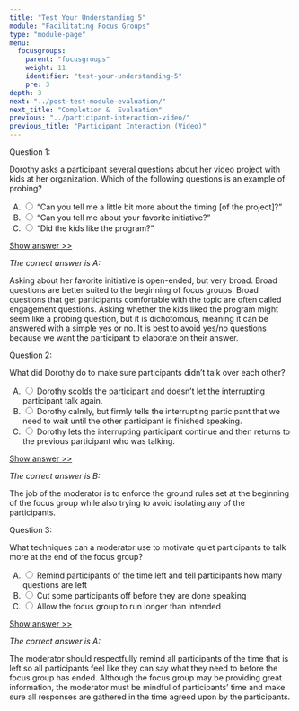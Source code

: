 ```yaml
---
title: "Test Your Understanding 5"
module: "Facilitating Focus Groups"
type: "module-page"
menu:
  focusgroups:
    parent: "focusgroups"
    weight: 11
    identifier: "test-your-understanding-5"
    pre: 3
depth: 3
next: "../post-test-module-evaluation/"
next_title: "Completion &  Evaluation"
previous: "../participant-interaction-video/"
previous_title: "Participant Interaction (Video)"
---
```

<div class="focusgroups"><form method="post" action="."><div class="pageblock"><div class="cases">
<div class="casetitle">
    Question 1:
  </div>
<div class="casecontent">
<div class="casequestion">
<p>Dorothy asks a participant several questions about her video project with kids at her organization. Which of the following questions is an example of probing?</p>
<form id="form-381" method="post">
<!-- go through each question type, note that only the
        rhetorical and matching blocks have form tags -->
<!-- -->
<ol type="A"><!-- Think this is done... -->
<li>
<div class="answer-value">
<input name="question381" type="radio" value="“Can you tell me a little bit more about the timing [of the project]?”">
                    “Can you tell me a little bit more about the timing [of the project]?”
                  </div>
</li>
<li>
<div class="answer-value">
<input name="question381" type="radio" value="“Can you tell me about your favorite initiative?”">
                    “Can you tell me about your favorite initiative?”
                  </div>
</li>
<li>
<div class="answer-value">
<input name="question381" type="radio" value="“Did the kids like the program?”">
                    “Did the kids like the program?”
                  </div>
</li>
</ol>
<!-- -->
<!-- -->
<!-- adding show answer block for feedback here -->
<!-- end show answer block for feedback here -->
<!-- -->
<!-- -->
<!-- -->
</form>
<!-- -->
</div>
<!-- we want to show the answer no matter what -->
<!-- might be easier to edit question types
    directly since we show answer no matter what -->
<!-- -->
<!-- -->
<div class="casesanswerdisplay">
<a class="moretoggle" href="#q381">Show answer >></a>
<div class="toggleable" id="q381">
<p>
<i>The correct answer is A:</i>
</p><p>Asking about her favorite initiative is open-ended, but very broad. Broad questions are better suited to the beginning of focus groups. Broad questions that get participants comfortable with the topic are often called engagement questions. Asking whether the kids liked the program might seem like a probing question, but it is dichotomous, meaning it can be answered with a simple yes or no. It is best to avoid yes/no questions because we want the participant to elaborate on their answer.</p>
</div>
</div>
</div>
</div>

<div class="cases">
<div class="casetitle">
    Question 2:
  </div>
<div class="casecontent">
<div class="casequestion">
<p>What did Dorothy do to make sure participants didn’t talk over each other?</p>
<form id="form-382" method="post">
<!-- go through each question type, note that only the
        rhetorical and matching blocks have form tags -->
<!-- -->
<ol type="A"><!-- Think this is done... -->
<li>
<div class="answer-value">
<input name="question382" type="radio" value="Dorothy scolds the participant and doesn’t let the interrupting participant talk again.">
                    Dorothy scolds the participant and doesn’t let the interrupting participant talk again.
                  </div>
</li>
<li>
<div class="answer-value">
<input name="question382" type="radio" value="Dorothy calmly, but firmly tells the interrupting participant that we need to wait until the other participant is finished speaking.">
                    Dorothy calmly, but firmly tells the interrupting participant that we need to wait until the other participant is finished speaking.
                  </div>
</li>
<li>
<div class="answer-value">
<input name="question382" type="radio" value="Dorothy lets the interrupting participant continue and then returns to the previous participant who was talking.">
                    Dorothy lets the interrupting participant continue and then returns to the previous participant who was talking.
                  </div>
</li>
</ol>
<!-- -->
<!-- -->
<!-- adding show answer block for feedback here -->
<!-- end show answer block for feedback here -->
<!-- -->
<!-- -->
<!-- -->
</form>
<!-- -->
</div>
<!-- we want to show the answer no matter what -->
<!-- might be easier to edit question types
    directly since we show answer no matter what -->
<!-- -->
<!-- -->
<div class="casesanswerdisplay">
<a class="moretoggle" href="#q382">Show answer >></a>
<div class="toggleable" id="q382">
<p>
<i>The correct answer is B:</i>
</p><p>The job of the moderator is to enforce the ground rules set at the beginning of the focus group while also trying to avoid isolating any of the participants.</p>
</div>
</div>
</div>
</div>

<div class="cases">
<div class="casetitle">
    Question 3:
  </div>
<div class="casecontent">
<div class="casequestion">
<p>What techniques can a moderator use to motivate quiet participants to talk more at the end of the focus group?</p>
<form id="form-383" method="post">
<!-- go through each question type, note that only the
        rhetorical and matching blocks have form tags -->
<!-- -->
<ol type="A"><!-- Think this is done... -->
<li>
<div class="answer-value">
<input name="question383" type="radio" value="Remind participants of the time left and tell participants how many questions are left">
                    Remind participants of the time left and tell participants how many questions are left
                  </div>
</li>
<li>
<div class="answer-value">
<input name="question383" type="radio" value="Cut some participants off before they are done speaking">
                    Cut some participants off before they are done speaking
                  </div>
</li>
<li>
<div class="answer-value">
<input name="question383" type="radio" value="Allow the focus group to run longer than intended">
                    Allow the focus group to run longer than intended
                  </div>
</li>
</ol>
<!-- -->
<!-- -->
<!-- adding show answer block for feedback here -->
<!-- end show answer block for feedback here -->
<!-- -->
<!-- -->
<!-- -->
</form>
<!-- -->
</div>
<!-- we want to show the answer no matter what -->
<!-- might be easier to edit question types
    directly since we show answer no matter what -->
<!-- -->
<!-- -->
<div class="casesanswerdisplay">
<a class="moretoggle" href="#q383">Show answer >></a>
<div class="toggleable" id="q383">
<p>
<i>The correct answer is A:</i>
</p><p>The moderator should respectfully remind all participants of the time that is left so all participants feel like they can say what they need to before the focus group has ended. Although the focus group may be providing great information, the moderator must be mindful of participants’ time and make sure all responses are gathered in the time agreed upon by the participants.</p>
</div>
</div>
</div>
</div>


</div></form></div>